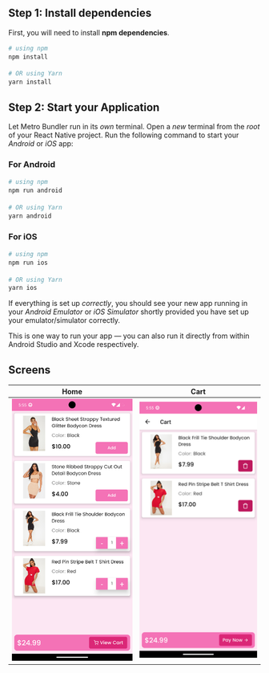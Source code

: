## Step 1: Install dependencies

First, you will need to install **npm dependencies**.

```bash
# using npm
npm install

# OR using Yarn
yarn install
```

## Step 2: Start your Application

Let Metro Bundler run in its _own_ terminal. Open a _new_ terminal from the _root_ of your React Native project. Run the following command to start your _Android_ or _iOS_ app:

### For Android

```bash
# using npm
npm run android

# OR using Yarn
yarn android
```

### For iOS

```bash
# using npm
npm run ios

# OR using Yarn
yarn ios
```

If everything is set up _correctly_, you should see your new app running in your _Android Emulator_ or _iOS Simulator_ shortly provided you have set up your emulator/simulator correctly.

This is one way to run your app — you can also run it directly from within Android Studio and Xcode respectively.

## Screens

|                                          Home                                           |                                          Cart                                           |
| :-------------------------------------------------------------------------------------: | :-------------------------------------------------------------------------------------: |
| ![](https://raw.githubusercontent.com/rvibit/ecommerce-app/master/screenshots/home.png) | ![](https://raw.githubusercontent.com/rvibit/ecommerce-app/master/screenshots/cart.png) |
